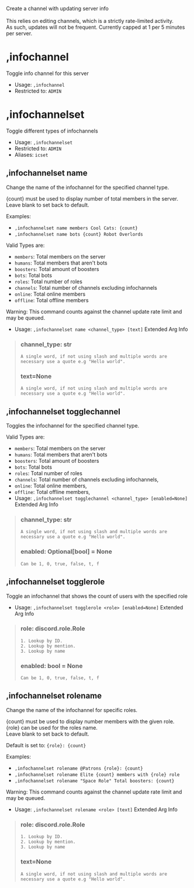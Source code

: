Create a channel with updating server info<br/><br/>This relies on editing channels, which is a strictly rate-limited activity.<br/>As such, updates will not be frequent. Currently capped at 1 per 5 minutes per server.

# ,infochannel
Toggle info channel for this server<br/>
 - Usage: `,infochannel`
 - Restricted to: `ADMIN`
# ,infochannelset
Toggle different types of infochannels<br/>
 - Usage: `,infochannelset`
 - Restricted to: `ADMIN`
 - Aliases: `icset`
## ,infochannelset name
Change the name of the infochannel for the specified channel type.<br/>

{count} must be used to display number of total members in the server.<br/>
Leave blank to set back to default.<br/>

Examples:<br/>
- `,infochannelset name members Cool Cats: {count}`<br/>
- `,infochannelset name bots {count} Robot Overlords`<br/>

Valid Types are:<br/>
- `members`: Total members on the server<br/>
- `humans`: Total members that aren't bots<br/>
- `boosters`: Total amount of boosters<br/>
- `bots`: Total bots<br/>
- `roles`: Total number of roles<br/>
- `channels`: Total number of channels excluding infochannels<br/>
- `online`: Total online members<br/>
- `offline`: Total offline members<br/>

Warning: This command counts against the channel update rate limit and may be queued.<br/>
 - Usage: `,infochannelset name <channel_type> [text]`
Extended Arg Info
> ### channel_type: str
> ```
> A single word, if not using slash and multiple words are necessary use a quote e.g "Hello world".
> ```
> ### text=None
> ```
> A single word, if not using slash and multiple words are necessary use a quote e.g "Hello world".
> ```
## ,infochannelset togglechannel
Toggles the infochannel for the specified channel type.<br/>

Valid Types are:<br/>
- `members`: Total members on the server<br/>
- `humans`: Total members that aren't bots<br/>
- `boosters`: Total amount of boosters<br/>
- `bots`: Total bots<br/>
- `roles`: Total number of roles<br/>
- `channels`: Total number of channels excluding infochannels,<br/>
- `online`: Total online members,<br/>
- `offline`: Total offline members,<br/>
 - Usage: `,infochannelset togglechannel <channel_type> [enabled=None]`
Extended Arg Info
> ### channel_type: str
> ```
> A single word, if not using slash and multiple words are necessary use a quote e.g "Hello world".
> ```
> ### enabled: Optional[bool] = None
> ```
> Can be 1, 0, true, false, t, f
> ```
## ,infochannelset togglerole
Toggle an infochannel that shows the count of users with the specified role<br/>
 - Usage: `,infochannelset togglerole <role> [enabled=None]`
Extended Arg Info
> ### role: discord.role.Role
> 
> 
>     1. Lookup by ID.
>     2. Lookup by mention.
>     3. Lookup by name
> 
>     
> ### enabled: bool = None
> ```
> Can be 1, 0, true, false, t, f
> ```
## ,infochannelset rolename
Change the name of the infochannel for specific roles.<br/>

{count} must be used to display number members with the given role.<br/>
{role} can be used for the roles name.<br/>
Leave blank to set back to default.<br/>

Default is set to: `{role}: {count}`<br/>

Examples:<br/>
- `,infochannelset rolename @Patrons {role}: {count}`<br/>
- `,infochannelset rolename Elite {count} members with {role} role`<br/>
- `,infochannelset rolename "Space Role" Total boosters: {count}`<br/>

Warning: This command counts against the channel update rate limit and may be queued.<br/>
 - Usage: `,infochannelset rolename <role> [text]`
Extended Arg Info
> ### role: discord.role.Role
> 
> 
>     1. Lookup by ID.
>     2. Lookup by mention.
>     3. Lookup by name
> 
>     
> ### text=None
> ```
> A single word, if not using slash and multiple words are necessary use a quote e.g "Hello world".
> ```
